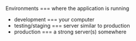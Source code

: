 Environments === where the application is running
- development === your computer
- testing/staging === server similar to production
- production === a strong server(s) somewhere


